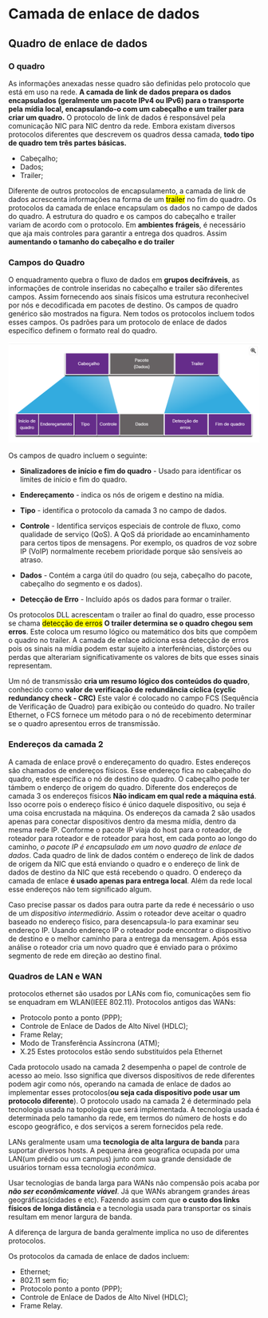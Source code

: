 # Camada de enlace de dados

## Quadro de enlace de dados

### O quadro 

As informações anexadas nesse quadro são definidas pelo protocolo que está em uso na rede.
**A camada de link de dados prepara os dados encapsulados (geralmente um pacote IPv4 ou IPv6) para o transporte pela**
**mídia local, encapsulando-o com um cabeçalho e um trailer para criar um quadro.**
O protocolo de link de dados é responsável pela comunicação NIC para NIC dentro da rede. Embora existam diversos
protocolos diferentes que descrevem os quadros dessa camada, **todo tipo de quadro tem três partes básicas.**
* Cabeçalho;
* Dados;
* Trailer;

Diferente de outros protocolos de encapsulamento, a camada de link de dados acrescenta informações na forma de um
<mark>trailer</mark> no fim do quadro.
Os protocolos da camada de enlace encapsulam os dados no campo de dados do quadro.
A estrutura do quadro e os campos do cabeçalho e trailer variam de acordo com o protocolo. 
Em <strong>ambientes frágeis</strong>, é necessário que aja mais controles para garantir a entrega dos quadros.
Assim <strong>aumentando o tamanho do cabeçalho e do trailer</strong>

### Campos do Quadro

O enquadramento quebra o fluxo de dados em **grupos decifráveis**, as informações de controle inseridas no
cabeçalho e trailer são diferentes campos.
Assim fornecendo aos sinais físicos uma estrutura reconhecivel por nós e decodificada em pacotes de destino.
Os campos de quadro genérico são mostrados na figura. Nem todos os protocolos incluem todos esses campos. Os padrões para um protocolo de enlace de dados específico definem o formato real do quadro.

![Campos do Quadro](../imagens/camposDoQuadro.png)

Os campos de quadro incluem o seguinte:

* **Sinalizadores de início e fim do quadro** - Usado para identificar os limites de início e fim do quadro.
* **Endereçamento** - indica os nós de origem e destino na mídia.
* **Tipo** - identifica o protocolo da camada 3 no campo de dados.
* **Controle** - Identifica serviços especiais de controle de fluxo, como qualidade de serviço (QoS). A QoS dá prioridade ao encaminhamento para certos tipos de mensagens. Por exemplo, os quadros de voz sobre IP (VoIP) normalmente recebem prioridade porque são sensíveis ao atraso.

* **Dados** - Contém a carga útil do quadro (ou seja, cabeçalho do pacote, cabeçalho do segmento e os dados).
* **Detecção de Erro** - Incluído após os dados para formar o trailer.

Os protocolos DLL acrescentam o trailer ao final do quadro, esse processo se chama <mark>detecção de erros</mark>
<strong>O trailer determina se o quadro chegou sem erros</strong>. Este coloca um resumo lógico ou matemático dos
bits que compõem o quadro no trailer. A camada de enlace adiciona essa detecção de erros pois os sinais na mídia 
podem estar sujeito a interferências, distorções ou perdas que alterariam significativamente os valores de bits 
que esses sinais representam.

Um nó de transmissão **cria um resumo lógico dos conteúdos do quadro**, conhecido como **valor de verificação de** 
**redundância cíclica (cyclic redundancy check - CRC)** Este valor é colocado no campo FCS (Sequência de Verificação de 
Quadro) para exibição ou conteúdo do quadro. No trailer Ethernet, o FCS fornece um método para o nó de recebimento 
determinar se o quadro apresentou erros de transmissão.

### Endereços da camada 2

A camada de enlace provê o endereçamento do quadro. Estes endereços são chamados de endereços físicos.
Esse endereço fica no cabeçalho do quadro, este específica o nó de destino do quadro. O cabeçalho pode ter 
támbem o enderço de origem do quadro.
Diferente dos endereços de camada 3 os endereços físicos **Não indicam em qual rede a máquina está**.
Isso ocorre pois o endereço físico é único daquele dispositivo, ou seja é uma coisa encrustada na máquina.
Os endereços da camada 2 são usados apenas para conectar  dispositivos dentro da mesma mídia, dentro da mesma
rede IP.
Conforme o pacote IP viaja do host para o roteador, de roteador para roteador e de roteador para host, em cada 
ponto ao longo do caminho, _o pacote IP é encapsulado em um novo quadro de enlace de dados_. Cada quadro de link 
de dados contém o endereço de link de dados de origem da NIC que está enviando o quadro e o endereço de link 
de dados de destino da NIC que está recebendo o quadro.
O endereço da camada de enlace **é usado apenas para entrega local**. Além da rede local esse endereços não
tem significado algum.

Caso precise passar os dados para outra parte da rede é necessário o uso de um _dispositivo intermediário_.
Assim o roteador deve aceitar o quadro baseado no endereço físico, para desencapsula-lo para examinar seu 
endereço IP. Usando endereço IP o roteador pode encontrar o dispositivo de destino e o melhor caminho para
a entrega da mensagem. Após essa análise o roteador cria um novo quadro que é enviado para o próximo
segmento de rede em direção ao destino final.

### Quadros de LAN e WAN

protocolos ethernet são usados por LANs com fio, comunicações sem fio se enquadram em WLAN(IEEE 802.11).
Protocolos antigos das WANs:

* Protocolo ponto a ponto (PPP);
* Controle de Enlace de Dados de Alto Nível (HDLC);
* Frame Relay;
* Modo de Transferência Assíncrona (ATM);
* X.25 
Estes protocolos estão sendo substituídos pela Ethernet

Cada protocolo usado na camada 2 desempenha o papel de controle de acesso ao meio. Isso significa que diversos
dispositivos de rede diferentes podem agir como nós, operando na camada de enlace de dados ao implementar esses
protocolos(**ou seja cada dispositivo pode usar um protocolo diferente**).
O protocolo usado na camada 2 é determinado pela tecnologia usada na topologia que será implementada.
A tecnologia usada é determinada pelo tamanho da rede, em termos do número de hosts e do escopo geográfico, e 
dos serviços a serem fornecidos pela rede.

LANs geralmente usam uma **tecnologia de alta largura de banda** para suportar diversos hosts. A pequena área 
geografica ocupada por uma LAN(um prédio ou um campus) junto com sua grande densidade de usuários tornam essa
tecnologia _econômica_.

Usar tecnologias de banda larga para WANs não compensão pois acaba por ***não ser econômicamente viável***.
Já que WANs abrangem grandes áreas geográficas(cidades e etc). Fazendo assim com que **o custo dos links**
**físicos de longa distância** e a tecnologia usada para transportar os sinais resultam em menor largura de banda.

A diferença de largura de banda geralmente implica no uso de diferentes protocolos.

Os protocolos da camada de enlace de dados incluem:

* Ethernet;
* 802.11 sem fio;
* Protocolo ponto a ponto (PPP);
* Controle de Enlace de Dados de Alto Nível (HDLC);
* Frame Relay.
